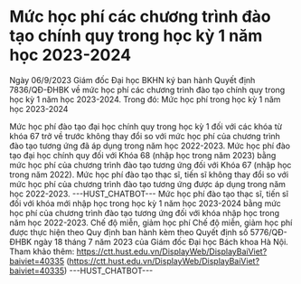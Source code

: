 # Mức học phí các chương trình đào tạo chính quy trong học kỳ 1 năm học 2023-2024

Ngày 06/9/2023 Giám đốc Đại học BKHN ký ban hành Quyết định 7836/QĐ-ĐHBK về mức học phí các chương trình đào tạo chính quy trong học kỳ 1 năm học 2023-2024. Trong đó:
Mức học phí trong học kỳ 1 năm học 2023-2024

Mức học phí đào tạo đại học chính quy trong học kỳ 1 đối với các khóa từ khóa 67 trở về trước không thay đổi so với mức học phí của chương trình đào tạo tương ứng đã áp dụng trong năm học 2022-2023. Mức học phí đào tạo đại học chính quy đối với Khóa 68 (nhập học trong năm 2023) bằng mức học phí của chương trình đào tạo tương ứng đối với Khóa 67 (nhập học trong năm 2022). Mức học phí đào tạo thạc sĩ, tiến sĩ không thay đổi so với mức học phí của chương trình đào tạo tương ứng được áp dụng trong năm học 2022-2023. 
 ---HUST_CHATBOT---
Mức học phí đào tạo thạc sĩ, tiến sĩ đối với khóa mới nhập học trong học kỳ 1 năm học 2023-2024 bằng mức học phí của chương trình đào tạo tương ứng đối với khóa nhập học trong năm học 2022-2023. Chế độ miễn, giảm học phí
Chế độ miễn, giảm học phí được thực hiện theo Quy định ban hành kèm theo Quyết định số 5776/QĐ-ĐHBK ngày 18 tháng 7 năm 2023 của Giám đốc Đại học Bách khoa Hà Nội. Tham khảo thêm: https://ctt.hust.edu.vn/DisplayWeb/DisplayBaiViet?baiviet=40335 (https://ctt.hust.edu.vn/DisplayWeb/DisplayBaiViet?baiviet=40335) 
 ---HUST_CHATBOT---